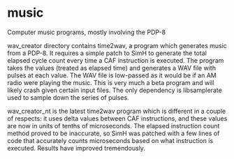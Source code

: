 # music
Computer music programs, mostly involving the PDP-8

wav_creator directory contains time2wav, a program which generates music from a PDP-8. It requires a simple patch to SimH to generate the total elapsed cycle count every time a CAF instruction is executed. The program takes the values (treated as elapsed time) and generates a WAV file with pulses at each value. The WAV file is low-passed as it would be if an AM radio were playing the music. This is very much a beta program and will likely crash given certain input files. The only dependency is libsamplerate used to sample down the series of pulses.

wav_creator_nt is the latest time2wav program which is different in a couple of respects: it uses delta values between CAF instructions, and these values are now in units of tenths of microseconds. The elapsed instruction count method proved to be inaccurate, so SimH was patched with a few lines of code that accurately counts microseconds based on what instruction is executed. Results have improved tremendously.
